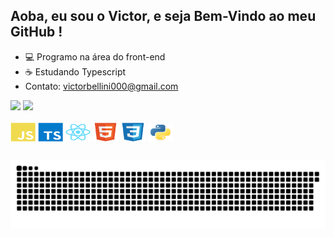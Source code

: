 ## Aoba, eu sou o Victor, e seja Bem-Vindo ao meu GitHub !

- 💻 Programo na área do front-end
- ☕ Estudando Typescript
- Contato: victorbellini000@gmail.com

<div>
  <img height="300em" src="https://vignette.wikia.nocookie.net/cyanide-and-happiness-show/images/3/39/Screen_Shot_2015-01-17_at_10.10.38_PM.png/revision/latest?cb=20150118032224"/>
  <img height="160em" src="https://github-readme-stats.vercel.app/api/top-langs/?username=VitimCuxtela&layout=compact&langs_count=16&theme=dark"/>
</div>
  
<div style="display: inline_block"><br>
  <img align="center" alt="Js" height="30" width="40" src="https://raw.githubusercontent.com/devicons/devicon/master/icons/javascript/javascript-plain.svg">
  <img align="center" alt="Ts" height="30" width="40" src="https://raw.githubusercontent.com/devicons/devicon/master/icons/typescript/typescript-plain.svg">
  <img align="center" alt="React" height="30" width="40" src="https://raw.githubusercontent.com/devicons/devicon/master/icons/react/react-original.svg">
  <img align="center" alt="HTML" height="30" width="40" src="https://raw.githubusercontent.com/devicons/devicon/master/icons/html5/html5-original.svg">
  <img align="center" alt="CSS" height="30" width="40" src="https://raw.githubusercontent.com/devicons/devicon/master/icons/css3/css3-original.svg">
  <img align="center" alt="Python" height="30" width="40" src="https://raw.githubusercontent.com/devicons/devicon/master/icons/python/python-original.svg">
</div>
  
##

![Snake animation](https://github.com/VitimCuxtela/VitimCuxtela/blob/output/github-contribution-grid-snake.svg)

